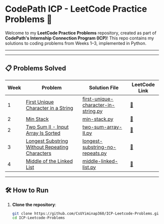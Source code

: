# CodePath ICP - LeetCode Practice Problems 🚀

Welcome to my **LeetCode Practice Problems** repository, created as part of **CodePath's Internship Connection Program (ICP)**! This repo contains my solutions to coding problems from Weeks 1–3, implemented in Python.  

---

---

## 📋 Problems Solved
| Week | Problem | Solution File | LeetCode Link |
|------|---------|---------------|---------------|
| 1 | [First Unique Character in a String](https://leetcode.com/problems/first-unique-character-in-a-string/) | [first-unique-character-in-string.py](/Week%201/first-unique-character-in-string.py) | [🔗](https://leetcode.com/problems/first-unique-character-in-a-string/) |
| 2 | [Min Stack](https://leetcode.com/problems/min-stack/) | [min-stack.py](/Week%202/min-stack.py) | [🔗](https://leetcode.com/problems/min-stack/) |
| 2 | [Two Sum II - Input Array Is Sorted](https://leetcode.com/problems/two-sum-ii-input-array-is-sorted/) | [two-sum-array-II.py](/Week%202/two-sum-array-II.py) | [🔗](https://leetcode.com/problems/two-sum-ii-input-array-is-sorted/) |
| 3 | [Longest Substring Without Repeating Characters](https://leetcode.com/problems/longest-substring-without-repeating-characters/) | [longest-substring-no-repeats.py](/Week%203/longest-substring-no-repeats.py) | [🔗](https://leetcode.com/problems/longest-substring-without-repeating-characters/) |
| 4 | [Middle of the Linked List](https://leetcode.com/problems/middle-of-the-linked-list/) | [middle-linked-list.py](https://github.com/jellyfishing2346/ICP-Leetcode-Problems/tree/main/Week%204) | [🔗](https://leetcode.com/problems/middle-of-the-linked-list/) |

---

## 🛠 How to Run
1. **Clone the repository**:
   ```bash
   git clone https://github.com/CsUYiminap360/ICP-Leetcode-Problems.git
   cd ICP-Leetcode-Problems
